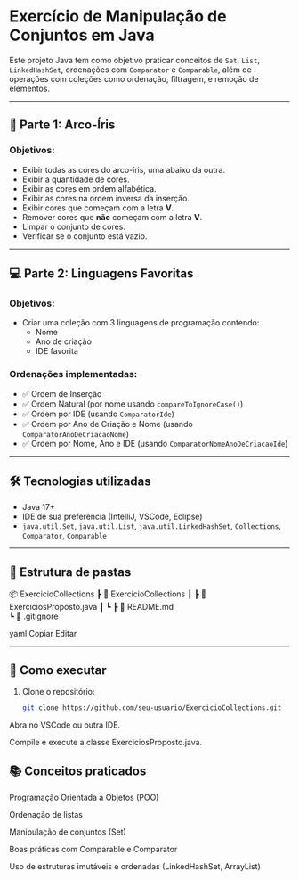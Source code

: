 # Exercício de Manipulação de Conjuntos em Java

Este projeto Java tem como objetivo praticar conceitos de `Set`, `List`, `LinkedHashSet`, ordenações com `Comparator` e `Comparable`, além de operações com coleções como ordenação, filtragem, e remoção de elementos.

---

## 🌈 Parte 1: Arco-Íris

### Objetivos:

- Exibir todas as cores do arco-íris, uma abaixo da outra.
- Exibir a quantidade de cores.
- Exibir as cores em ordem alfabética.
- Exibir as cores na ordem inversa da inserção.
- Exibir cores que começam com a letra **V**.
- Remover cores que **não** começam com a letra **V**.
- Limpar o conjunto de cores.
- Verificar se o conjunto está vazio.

---

## 💻 Parte 2: Linguagens Favoritas

### Objetivos:

- Criar uma coleção com 3 linguagens de programação contendo:
  - Nome
  - Ano de criação
  - IDE favorita

### Ordenações implementadas:

- ✅ Ordem de Inserção  
- ✅ Ordem Natural (por nome usando `compareToIgnoreCase()`)
- ✅ Ordem por IDE (usando `ComparatorIde`)
- ✅ Ordem por Ano de Criação e Nome (usando `ComparatorAnoDeCriacaoNome`)
- ✅ Ordem por Nome, Ano e IDE (usando `ComparatorNomeAnoDeCriacaoIde`)

---

## 🛠️ Tecnologias utilizadas

- Java 17+
- IDE de sua preferência (IntelliJ, VSCode, Eclipse)
- `java.util.Set`, `java.util.List`, `java.util.LinkedHashSet`, `Collections`, `Comparator`, `Comparable`

---
## 📁 Estrutura de pastas

📦 ExercicioCollections
 ┣ 📂 ExercicioCollections 
 ┃ ┣ 📜 ExerciciosProposto.java
 ┃ ┗ 
 ┣ 📜 README.md                 
 ┗ 📜 .gitignore


yaml
Copiar
Editar

---

## 🚀 Como executar

1. Clone o repositório:
   ```bash
   git clone https://github.com/seu-usuario/ExercicioCollections.git
Abra no VSCode ou outra IDE.

Compile e execute a classe ExerciciosProposto.java.

## 📚 Conceitos praticados
Programação Orientada a Objetos (POO)

Ordenação de listas

Manipulação de conjuntos (Set)

Boas práticas com Comparable e Comparator

Uso de estruturas imutáveis e ordenadas (LinkedHashSet, ArrayList)